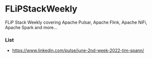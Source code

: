 # FLiPStackWeekly
FLiP Stack Weekly covering Apache Pulsar, Apache Flink, Apache NiFi, Apache Spark and more...


### List

* https://www.linkedin.com/pulse/june-2nd-week-2022-tim-spann/
